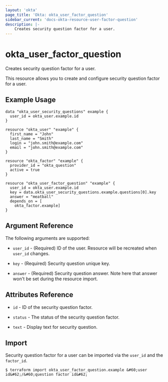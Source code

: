 ```yaml
---
layout: 'okta'
page_title: 'Okta: okta_user_factor_question'
sidebar_current: 'docs-okta-resource-user-factor-question'
description: |-
    Creates security question factor for a user.
---
```


# okta_user_factor_question

Creates security question factor for a user.

This resource allows you to create and configure security question factor for a user.

## Example Usage

```hcl
data "okta_user_security_questions" example {
  user_id = okta_user.example.id
}

resource "okta_user" "example" {
  first_name = "John"
  last_name = "Smith"
  login = "john.smith@example.com"
  email = "john.smith@example.com"
}

resource "okta_factor" "example" {
  provider_id = "okta_question"
  active = true
}

resource "okta_user_factor_question" "example" {
  user_id = okta_user.example.id
  key = data.okta_user_security_questions.example.questions[0].key
  answer = "meatball"
  depends_on = [
    okta_factor.example]
}
```

## Argument Reference

The following arguments are supported:

- `user_id` - (Required) ID of the user. Resource will be recreated when `user_id` changes.

- `key` - (Required) Security question unique key. 

- `answer` - (Required) Security question answer. Note here that answer won't be set during the resource import.

## Attributes Reference

- `id` - ID of the security question factor.

- `status` - The status of the security question factor.

- `text` - Display text for security question.

## Import

Security question factor for a user can be imported via the `user_id` and the `factor_id`.

```
$ terraform import okta_user_factor_question.example &#60;user id&#62;/&#60;question factor id&#62;
```

